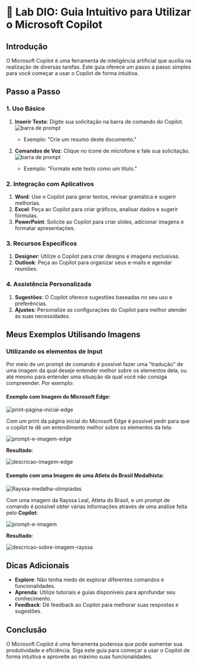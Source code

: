 # 🎯 Lab DIO: Guia Intuitivo para Utilizar o Microsoft Copilot

## Introdução
O Microsoft Copilot é uma ferramenta de inteligência artificial que auxilia na realização de diversas tarefas. Este guia oferece um passo a passo simples para você começar a usar o Copilot de forma intuitiva.

## Passo a Passo

### 1. Uso Básico
1. **Inserir Texto**: Digite sua solicitação na barra de comando do Copilot.
![barra de prompt](https://github.com/user-attachments/assets/6e951eb5-5838-42ed-97f4-f7dc9591ab69)
    - Exemplo: "Crie um resumo deste documento."

2. **Comandos de Voz**: Clique no ícone de microfone e fale sua solicitação.
![barra de prompt](https://github.com/user-attachments/assets/36319570-32b4-4bf2-aa7e-8b8db6d25c04)
    - Exemplo: "Formate este texto como um título."

### 2. Integração com Aplicativos
1. **Word**: Use o Copilot para gerar textos, revisar gramática e sugerir melhorias.
2. **Excel**: Peça ao Copilot para criar gráficos, analisar dados e sugerir fórmulas.
3. **PowerPoint**: Solicite ao Copilot para criar slides, adicionar imagens e formatar apresentações.

### 3. Recursos Específicos
1. **Designer**: Utilize o Copilot para criar designs e imagens exclusivas.
2. **Outlook**: Peça ao Copilot para organizar seus e-mails e agendar reuniões.

### 4. Assistência Personalizada
1. **Sugestões**: O Copilot oferece sugestões baseadas no seu uso e preferências.
2. **Ajustes**: Personalize as configurações do Copilot para melhor atender às suas necessidades.


## Meus Exemplos Utilisando Imagens

### Utilizando os elementos de Input
  Por meio de um prompt de comando é possível fazer uma "tradução" de uma imagem da qual deseje entender melhor sobre os elementos dela, ou até mesmo para entender uma situação da qual você não consiga compreender. Por exemplo:
  
#### Exemplo com Imagem do Microsoft Edge:
  
  ![print-página-inicial-edge](https://github.com/user-attachments/assets/0259e18b-414e-41fa-9937-f627f74a0283)

  
  Com um print da página inicial do Microsoft Edge é possível pedir para que o copilot te dê um entendimento melhor sobre os elementos da tela:

  
  ![prompt-e-imagem-edge](https://github.com/user-attachments/assets/9c00ed28-a362-45e4-894a-2467461f4375)
  
  **Resultado**:
  
  ![descricao-imagem-edge](https://github.com/user-attachments/assets/85920dc7-bee0-4529-b8b2-1d1c6afa4c82)


#### Exemplo com uma Imagem de uma Atleta do Brasil Medalhista:

  ![Rayssa-medalha-olimpiadas](https://github.com/user-attachments/assets/b6dd224b-f965-4d36-bf1c-4c12e1142e07)


  Com uma imagem da Rayssa Leal, Atleta do Brasil, e um prompt de comando é possível obter várias informações através de uma análise feita pelo **Copilot**:

  ![prompt-e-imagem](https://github.com/user-attachments/assets/46b73752-4ce6-44ed-ae46-26a2edaec7bb)


  **Resultado**:

  ![descricao-sobre-imagem-rayssa](https://github.com/user-attachments/assets/c9e462c5-c0c5-441f-8142-cbff59719e08)


## Dicas Adicionais
- **Explore**: Não tenha medo de explorar diferentes comandos e funcionalidades.
- **Aprenda**: Utilize tutoriais e guias disponíveis para aprofundar seu conhecimento.
- **Feedback**: Dê feedback ao Copilot para melhorar suas respostas e sugestões.

## Conclusão
O Microsoft Copilot é uma ferramenta poderosa que pode aumentar sua produtividade e eficiência. Siga este guia para começar a usar o Copilot de forma intuitiva e aproveite ao máximo suas funcionalidades.

